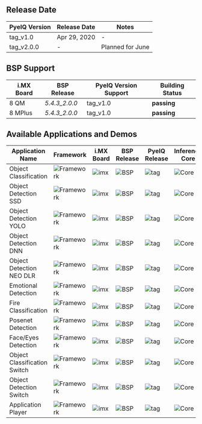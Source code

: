 ## Release Date

| PyeIQ Version | Release Date | Notes                |
|---------------|--------------|----------------------|
| tag_v1.0      | Apr 29, 2020 | -                    |
| tag_v2.0.0    | -            | Planned for June     |

## BSP Support

| **i.MX Board** | **BSP Release**   | **PyeIQ Version Support** | **Building Status** |
|----------------|-------------------|---------------------------|---------------------|
| 8 QM           | _5.4.3_2.0.0_     | tag_v1.0                  | **passing**         |
| 8 MPlus        | _5.4.3_2.0.0_     | tag_v1.0                  | **passing**         |

## Available Applications and Demos

| Application Name             | Framework            | i.MX Board     | BSP Release     | PyeIQ Release     | Inference Core     | Status            | Notes                   |
|------------------------------|----------------------|----------------|-----------------|-------------------|--------------------|-------------------|-------------------------|
| Object Classification        | ![Framework][tflite] | ![imx][boards] | ![BSP][release] | ![tag][tag_v2]    | ![Core][gpunpu]    | ![build][passing] |                         |
| Object Detection SSD         | ![Framework][tflite] | ![imx][boards] | ![BSP][release] | ![tag][tag_v2]    | ![Core][gpunpu]    | ![build][passing] |                         |
| Object Detection YOLO        | ![Framework][tflite] | ![imx][boards] | ![BSP][release] | ![tag][tag_v2]    | ![Core][gpunpu]    | ![build][passing] | Need quantizated model. |
| Object Detection DNN         | ![Framework][opencv] | ![imx][boards] | ![BSP][release] | ![tag][tag_v2]    | ![Core][gpunpu]    | ![build][passing] |                         |
| Object Detection NEO DLR     | ![Framework][tflite] | ![imx][boards] | ![BSP][release] | ![tag][tag_v2]    | ![Core][gpunpu]    | ![build][passing] |                         |
| Emotional Detection          | ![Framework][tflite] | ![imx][boards] | ![BSP][release] | ![tag][tag_v2]    | ![Core][gpunpu]    | ![build][passing] |                         |
| Fire Classification          | ![Framework][tflite] | ![imx][boards] | ![BSP][release] | ![tag][tag_v1_v2] | ![Core][gpunpu]    | ![build][passing] |                         |
| Posenet Detection            | ![Framework][tflite] | ![imx][boards] | ![BSP][release] | ![tag][tag_v2]    | ![Core][gpunpu]    | ![build][passing] |                         |
| Face/Eyes Detection          | ![Framework][opencv] | ![imx][boards] | ![BSP][release] | ![tag][tag_v2]    | ![Core][gpunpu]    | ![build][passing] |                         |
| Object Classification Switch | ![Framework][tflite] | ![imx][boards] | ![BSP][release] | ![tag][tag_v1_v2] | ![Core][cpugpunpu] | ![build][passing] |                         |
| Object Detection Switch      | ![Framework][tflite] | ![imx][boards] | ![BSP][release] | ![tag][tag_v2]    | ![Core][cpugpunpu] | ![build][passing] |                         |
| Application Player           | ![Framework][tflite] | ![imx][boards] | ![BSP][release] | ![tag][tag_v2]    | ![Core][gpunpu]    | ![build][passing] |                         |


[boards]: https://img.shields.io/badge/-QM%2C%20MM%2C%20MPlus-lightgrey
[opencv]: https://img.shields.io/badge/OpenCV-4.2.0-yellow
[tflite]: https://img.shields.io/badge/TFLite-2.1.0-orange
[release]: https://img.shields.io/badge/-5.4.3__2.0.0-blueviolet
[gpunpu]: https://img.shields.io/badge/-GPU%2C%20NPU-green
[cpugpunpu]: https://img.shields.io/badge/-CPU%2C%20GPU%2C%20NPU-green
[tag_v1]: https://img.shields.io/badge/-v1.0.0-blue
[tag_v2]: https://img.shields.io/badge/-v2.0.0-blue
[tag_v1_v2]:  https://img.shields.io/badge/-v1.0.0%2C%20v2.0.0-blue
[passing]: https://img.shields.io/badge/Build-passing-success
